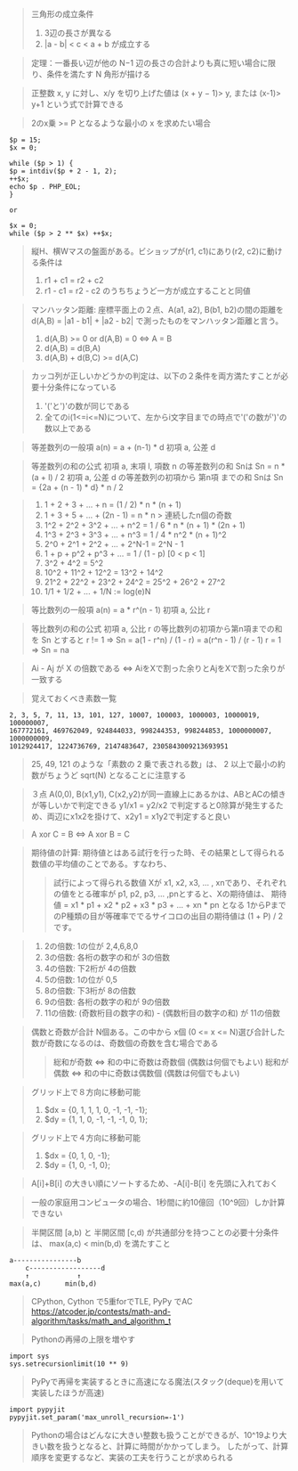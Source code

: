 > 三角形の成立条件
> 1. 3辺の長さが異なる
> 2. |a - b| < c < a + b が成立する

> 定理：一番長い辺が他の N−1 辺の長さの合計よりも真に短い場合に限り、条件を満たす
> N 角形が描ける

> 正整数 x, y に対し、x/y を切り上げた値は
> (x + y − 1)> y, または
> (x-1)> y+1
> という式で計算できる

> 2のx乗 >= P となるような最小の x を求めたい場合
```
$p = 15;
$x = 0;

while ($p > 1) {
$p = intdiv($p + 2 - 1, 2);
++$x;
echo $p . PHP_EOL;
}

or

$x = 0;
while ($p > 2 ** $x) ++$x;
```

> 縦H、横Wマスの盤面がある。ビショップが(r1, c1)にあり(r2, c2)に動ける条件は
> 1. r1 + c1 = r2 + c2
> 2. r1 - c1 = r2 - c2
> のうちちょうど一方が成立することと同値

> マンハッタン距離:
> 座標平面上の２点、A(a1, a2), B(b1, b2)の間の距離を
> d(A,B) = |a1 - b1| + |a2 - b2|
> で測ったものをマンハッタン距離と言う。
> 1. d(A,B) >= 0 or d(A,B) = 0 <=> A = B
> 2. d(A,B) = d(B,A)
> 3. d(A,B) + d(B,C) >= d(A,C)

> カッコ列が正しいかどうかの判定は、以下の２条件を両方満たすことが必要十分条件になっている
> 1. '('と')'の数が同じである
> 2. 全てのi(1<=i<=N)について、左からi文字目までの時点で'('の数が')'の数以上である

> 等差数列の一般項
a(n) = a + (n-1) * d
初項 a, 公差 d

> 等差数列の和の公式
初項 a, 末項 l, 項数 n の等差数列の和 Snは
Sn = n * (a + l) / 2
初項 a, 公差 d の等差数列の初項から 第n項 までの和 Snは
Sn = {2a + (n - 1) * d} * n / 2

> 1. 1 + 2 + 3 + ... + n = (1 / 2) * n * (n + 1)
> 2. 1 + 3 + 5 + ... + (2n - 1) = n * n  > 連続したn個の奇数
> 3. 1^2 + 2^2 + 3^2 + ... + n^2 = 1 / 6 * n * (n + 1) * (2n + 1)
> 4. 1^3 + 2^3 + 3^3 + ... + n^3 = 1 / 4 * n^2 * (n + 1)^2
> 5. 2^0 + 2^1 + 2^2 + ... + 2^N-1 = 2^N - 1
> 6. 1 + p + p^2 + p^3 + ... = 1 / (1 - p) [0 < p < 1]
> 7. 3^2 + 4^2 = 5^2
> 8. 10^2 + 11^2 + 12^2 = 13^2 + 14^2
> 9. 21^2 + 22^2 + 23^2 + 24^2 = 25^2 + 26^2 + 27^2
> 10. 1/1 + 1/2 + ... + 1/N := log(e)N

> 等比数列の一般項
a(n) = a * r^(n - 1)
初項 a, 公比 r

> 等比数列の和の公式
初項 a, 公比 r の等比数列の初項から第n項までの和を Sn とすると
r != 1 => Sn = a(1 - r^n) / (1 - r) = a(r^n - 1) / (r - 1)
r = 1  => Sn = na

> Ai - Aj が X の倍数である <=> AiをXで割った余りとAjをXで割った余りが一致する

> 覚えておくべき素数一覧
```
2, 3, 5, 7, 11, 13, 101, 127, 10007, 100003, 1000003, 10000019, 100000007,
167772161, 469762049, 924844033, 998244353, 998244853, 1000000007, 1000000009,
1012924417, 1224736769, 2147483647, 2305843009213693951
```

> 25, 49, 121 のような「素数の 2 乗で表される数」は、
> 2 以上で最小の約数がちょうど sqrt(N) となることに注意する

> ３点 A(0,0), B(x1,y1), C(x2,y2)が同一直線上にあるかは、ABとACの傾きが等しいかで判定できる
> y1/x1 = y2/x2 で判定すると0除算が発生するため、両辺にx1x2を掛けて、x2y1 = x1y2で判定すると良い

> A xor C = B <=> A xor B = C

> 期待値の計算: 期待値とはある試行を行った時、その結果として得られる数値の平均値のことである。すなわち、
> >   試行によって得られる数値 Xが x1, x2, x3, ... , xnであり、それぞれの値をとる確率が
> >   p1, p2, p3, ... ,pnとすると、Xの期待値は、
> >   期待値 = x1 * p1 + x2 * p2 + x3 * p3 + ... + xn * pn となる
> 1からPまでのP種類の目が等確率ででるサイコロの出目の期待値は (1 + P) / 2 です。

> 1. 2の倍数: 1の位が 2,4,6,8,0
> 2. 3の倍数: 各桁の数字の和が 3の倍数
> 3. 4の倍数: 下2桁が 4の倍数
> 4. 5の倍数: 1の位が 0,5
> 5. 8の倍数: 下3桁が 8の倍数
> 6. 9の倍数: 各桁の数字の和が 9の倍数
> 7. 11の倍数: (奇数桁目の数字の和) - (偶数桁目の数字の和) が 11の倍数

> 偶数と奇数が合計 N個ある。この中から x個 (0 <= x <= N)選び合計した数が奇数になるのは、奇数個の奇数を含む場合である
> > 総和が奇数 ⇔ 和の中に奇数は奇数個 (偶数は何個でもよい)
> > 総和が偶数 ⇔ 和の中に奇数は偶数個 (偶数は何個でもよい)

> グリッド上で８方向に移動可能
> 1. $dx = {0, 1, 1, 1, 0, -1, -1, -1};
> 2. $dy = {1, 1, 0, -1, -1, -1, 0, 1};

> グリッド上で４方向に移動可能
> 1. $dx = {0, 1, 0, -1};
> 2. $dy = {1, 0, -1, 0};

> A[i]+B[i] の大きい順にソートするため、-A[i]-B[i] を先頭に入れておく

> 一般の家庭用コンピュータの場合、1秒間に約10億回（10^9回）しか計算できない

> 半開区間 [a,b) と 半開区間 [c,d) が共通部分を持つことの必要十分条件は、
> max(a,c) < min(b,d) を満たすこと
```
a----------------b
    c------------------d
    ↑            ↑
max(a,c)      min(b,d)
```

> CPython, Cython で5重forでTLE, PyPy でAC
> https://atcoder.jp/contests/math-and-algorithm/tasks/math_and_algorithm_t

> Pythonの再帰の上限を増やす
```
import sys
sys.setrecursionlimit(10 ** 9)
```
> PyPyで再帰を実装するときに高速になる魔法(スタック(deque)を用いて実装したほうが高速)
```
import pypyjit
pypyjit.set_param('max_unroll_recursion=-1')
```

> Pythonの場合はどんなに大きい整数も扱うことができるが、10^19より大きい数を扱うとなると、計算に時間がかかってしまう。
> したがって、計算順序を変更するなど、実装の工夫を行うことが求められる
